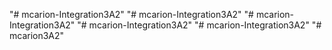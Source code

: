 "# mcarion-Integration3A2" 
"# mcarion-Integration3A2" 
"# mcarion-Integration3A2" 
"# mcarion-Integration3A2" 
"# mcarion-Integration3A2" 
"# mcarion3A2" 
